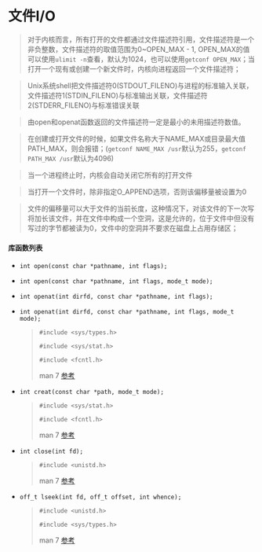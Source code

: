 # 文件I/O
> 对于内核而言，所有打开的文件都通过文件描述符引用，文件描述符是一个非负整数，文件描述符的取值范围为0~OPEN_MAX - 1, OPEN_MAX的值可以使用`ulimit -n`查看，默认为1024，也可以使用`getconf OPEN_MAX`；当打开一个现有或创建一个新文件时，内核向进程返回一个文件描述符；

> Unix系统shell把文件描述符0(STDOUT_FILENO)与进程的标准输入关联，文件描述符1(STDIN_FILENO)与标准输出关联，文件描述符2(STDERR_FILENO)与标准错误关联

> 由open和openat函数返回的文件描述符一定是最小的未用描述符数值。

> 在创建或打开文件的时候，如果文件名称大于NAME_MAX或目录最大值PATH_MAX，则会报错；(`getconf NAME_MAX /usr`默认为255，`getconf PATH_MAX /usr`默认为4096)

> 当一个进程终止时，内核会自动关闭它所有的打开文件

> 当打开一个文件时，除非指定O_APPEND选项，否则该偏移量被设置为0

> 文件的偏移量可以大于文件的当前长度，这种情况下，对该文件的下一次写将加长该文件，并在文件中构成一个空洞，这是允许的，位于文件中但没有写过的字节都被读为0，文件中的空洞并不要求在磁盘上占用存储区；

#### 库函数列表
- `int open(const char *pathname, int flags);`
- `int open(const char *pathname, int flags, mode_t mode);`
- `int openat(int dirfd, const char *pathname, int flags);`
- `int openat(int dirfd, const char *pathname, int flags, mode_t mode);`
  > `#include <sys/types.h>`
  >
  > `#include <sys/stat.h>`
  >
  > `#include <fcntl.h>`
  >
  > man 7 [参考](http://man7.org/linux/man-pages/man2/open.2.html)

- `int creat(const char *path, mode_t mode);`
  > `#include <sys/stat.h>`
  >
  > `#include <fcntl.h>`
  >
  > man 7 [参考](http://man7.org/linux/man-pages/man3/creat.3p.html)

- `int close(int fd);`
  > `#include <unistd.h>`
  >
  > man 7 [参考](http://man7.org/linux/man-pages/man2/close.2.html)

- `off_t lseek(int fd, off_t offset, int whence);`
  > `#include <unistd.h>`
  >
  > `#include <sys/types.h>`
  >
  > man 7 [参考](http://man7.org/linux/man-pages/man2/lseek.2.html)
